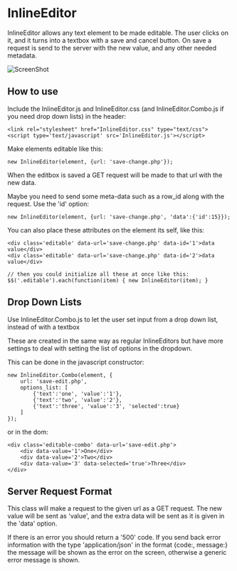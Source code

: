 InlineEditor
============

InlineEditor allows any text element to be made editable. The user clicks on it, and it turns into a textbox with
a save and cancel button. On save a request is send to the server with the new value, and any other needed metadata.

![ScreenShot](http://imgur.com/ZGoDz.png)

How to use
----------

Include the InlineEditor.js and InlineEditor.css (and InlineEditor.Combo.js if you need drop down lists) in the header:
	
	<link rel="stylesheet" href="InlineEditor.css" type="text/css">
	<script type='text/javascript' src='InlineEditor.js'></script>

Make elements editable like this:
	
	new InlineEditor(element, {url: 'save-change.php'});

When the editbox is saved a GET request will be made to that url with the new data.

Maybe you need to send some meta-data such as a row_id along with the request. Use the 'id' option:
	
	new InlineEditor(element, {url: 'save-change.php', 'data':{'id':15}});
	
You can also place these attributes on the element its self, like this:
	
	<div class='editable' data-url='save-change.php' data-id='1'>data value</div>
	<div class='editable' data-url='save-change.php' data-id='2'>data value</div>

	// then you could initialize all these at once like this:
	$$('.editable').each(function(item) { new InlineEditor(item); }
	
Drop Down Lists
---------------

Use InlineEditor.Combo.js to let the user set input from a drop down list, instead of with a textbox

These are created in the same way as regular InlineEditors but have more settings to deal with setting the list of 
options in the dropdown.

This can be done in the javascript constructor:
	
	new InlineEditor.Combo(element, {
		url: 'save-edit.php',
		options_list: [
			{'text':'one', 'value':'1'},
			{'text':'two', 'value':'2'},
			{'text':'three', 'value':'3', 'selected':true}
		]
	});

or in the dom:
	
	<div class='editable-combo' data-url='save-edit.php'>
		<div data-value='1'>One</div>
		<div data-value='2'>Two</div>
		<div data-value='3' data-selected='true'>Three</div>
	</div>
	
Server Request Format
---------------------

This class will make a request to the given url as a GET request. The new value will be sent
as 'value', and the extra data will be sent as it is given in the 'data' option.

If there is an error you should return a '500' code. If you send back error information with the type
'application/json' in the format {code:, message:} the message will be shown as the error on the 
screen, otherwise a generic error message is shown.
